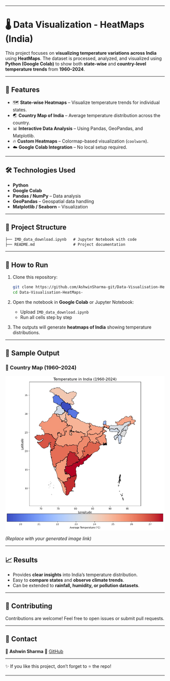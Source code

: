 
---

# 🌡️ Data Visualization - HeatMaps (India)

This project focuses on **visualizing temperature variations across India** using **HeatMaps**.
The dataset is processed, analyzed, and visualized using **Python (Google Colab)** to show both **state-wise** and **country-level temperature trends** from **1960–2024**.

---

## 📌 Features

* 🗺️ **State-wise Heatmaps** – Visualize temperature trends for individual states.
* 🌏 **Country Map of India** – Average temperature distribution across the country.
* 📊 **Interactive Data Analysis** – Using Pandas, GeoPandas, and Matplotlib.
* 🔥 **Custom Heatmaps** – Colormap-based visualization (`coolwarm`).
* ☁️ **Google Colab Integration** – No local setup required.

---

## 🛠️ Technologies Used

* **Python**
* **Google Colab**
* **Pandas / NumPy** – Data analysis
* **GeoPandas** – Geospatial data handling
* **Matplotlib / Seaborn** – Visualization

---

## 📂 Project Structure

```
├── IMD_data_download.ipynb   # Jupyter Notebook with code
├── README.md                 # Project documentation
```

---

## 🚀 How to Run

1. Clone this repository:

   ```bash
   git clone https://github.com/AshwinSharma-git/Data-Visualisation-HeatMaps-.git
   cd Data-Visualisation-HeatMaps-
   ```

2. Open the notebook in **Google Colab** or Jupyter Notebook:

   * Upload `IMD_data_download.ipynb`
   * Run all cells step by step

3. The outputs will generate **heatmaps of India** showing temperature distributions.

---

## 📸 Sample Output

### 🔹 Country Map (1960–2024)

![India Heatmap](https://github.com/AshwinSharma-git/Data-Visualisation-HeatMaps-/blob/main/outputs/WhatsApp%20Image%202025-08-11%20at%2004.17.14_745c58fc.jpg)

*(Replace with your generated image link)*

---

## 📈 Results

* Provides **clear insights** into India’s temperature distribution.
* Easy to **compare states** and **observe climate trends**.
* Can be extended to **rainfall, humidity, or pollution datasets**.

---

## 🤝 Contributing

Contributions are welcome! Feel free to open issues or submit pull requests.

---

## 📧 Contact

👤 **Ashwin Sharma**
🔗 [GitHub](https://github.com/AshwinSharma-git)

---

✨ If you like this project, don’t forget to ⭐ the repo!

---

